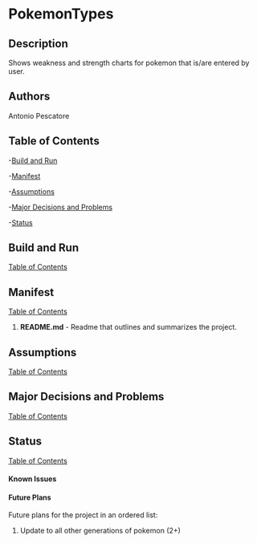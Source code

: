 # PokemonTypes

## Description
Shows weakness and strength charts for pokemon that is/are entered by user.   

## Authors
Antonio Pescatore

## Table of Contents

-[Build and Run](#build-and-run)

-[Manifest](#manifest)

-[Assumptions](#assumptions)

-[Major Decisions and Problems](#major-decisions-and-problems)

-[Status](#status)


## Build and Run
[Table of Contents](#table-of-contents)

## Manifest
[Table of Contents](#table-of-contents)

1. **README.md** - Readme that outlines and summarizes the project.

## Assumptions
[Table of Contents](#table-of-contents)

## Major Decisions and Problems
[Table of Contents](#table-of-contents)

## Status
[Table of Contents](#table-of-contents)

#### Known Issues

#### Future Plans

Future plans for the project in an ordered list:
1. Update to all other generations of pokemon (2+)
